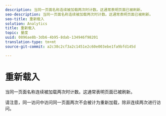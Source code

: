 ```yaml
---
description: 当同一页面名称连续被加载两次时计数。这通常表明页面已被刷新。
seo-description: 当同一页面名称连续被加载两次时计数。这通常表明页面已被刷新。
seo-title: 重新载入
solution: Analytics
title: 重新载入
topic: 量度
uuid: 0896ae8b-3db6-4b95-8dab-134946f98201
translation-type: tm+mt
source-git-commit: a2c38c2cf3a2c1451e2c60e003ebe1fa9bfd145d

---
```



# 重新载入

当同一页面名称连续被加载两次时计数。这通常表明页面已被刷新。

请注意，同一访问中访问同一页面两次不会被计为重新加载，除非连续两次进行访问。
